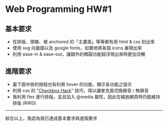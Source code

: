 # Web Programming HW#1

## 基本要求

- 在排版、頭像、被 anchored 的「主畫面」等等都有用 html & css 刻出來
- 使用 svg 向量圖以及 google fonts，如實地將各個 icons 展現出來
- 利用 ease-in & ease-out，讓額外的橢圓功能鈕浮現出來時更加流暢

## 進階要求

- 最下面中排的按鈕也有利用 hover 的功能，顯示各功能之提示
- 利用 css 的 "[Checkbox Hack](https://css-tricks.com/the-checkbox-hack/)" 技巧，得以讓麥克風切換靜⾳ / 無靜⾳
- 我利用 flex 進行排版，並且加入 @media 屬性，因此在縮放網頁時仍能維持排版 (RWD)

---

綜合以上，我認為我已達成基本要求與進階要求